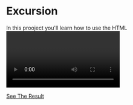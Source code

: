 # Excursion



In this prooject you'll learn how to use the HTML <video> element in a web page.





[See The Result](https://denishromenko.gitbooks.io/codeacademy_doc/content/html_css_projects/excursion.html)


